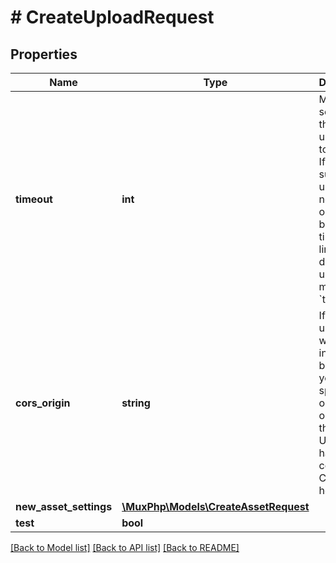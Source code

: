 # # CreateUploadRequest

## Properties

Name | Type | Description | Notes
------------ | ------------- | ------------- | -------------
**timeout** | **int** | Max time in seconds for the signed upload URL to be valid. If a successful upload has not occurred before the timeout limit, the direct upload is marked &#x60;timed_out&#x60; | [optional] [default to 3600]
**cors_origin** | **string** | If the upload URL will be used in a browser, you must specify the origin in order for the signed URL to have the correct CORS headers. | [optional]
**new_asset_settings** | [**\MuxPhp\Models\CreateAssetRequest**](CreateAssetRequest.md) |  |
**test** | **bool** |  | [optional]

[[Back to Model list]](../../README.md#models) [[Back to API list]](../../README.md#endpoints) [[Back to README]](../../README.md)
